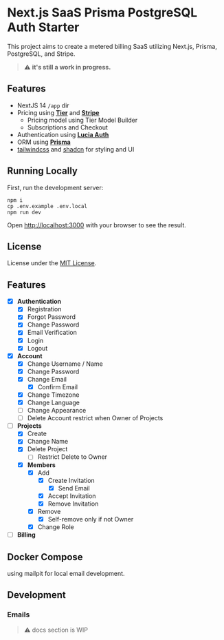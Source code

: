 # Next.js SaaS Prisma PostgreSQL Auth Starter

This project aims to create a metered billing SaaS utilizing Next.js, Prisma, PostgreSQL, and Stripe.

> :warning: **it's still a work in progress.**

## Features

- NextJS 14 `/app` dir
- Pricing using [**Tier**](https://www.tier.run/) and [**Stripe**](https://stripe.com/)
  - Pricing model using Tier Model Builder
  - Subscriptions and Checkout
- Authentication using [**Lucia Auth**](https://lucia-auth.com/)
- ORM using [**Prisma**](https://www.prisma.io/)
- [tailwindcss](https://tailwindcss.com/) and [shadcn](https://ui.shadcn.com/) for styling and UI

## Running Locally

First, run the development server:

```
npm i 
cp .env.example .env.local
npm run dev
```

Open [http://localhost:3000](http://localhost:3000) with your browser to see the result.

## License

License under the [MIT License](LICENSE).

## Features

- [x] **Authentication**
  - [x] Registration
  - [x] Forgot Password
  - [x] Change Password
  - [x] Email Verification
  - [x] Login
  - [x] Logout
- [x] **Account**
  - [x] Change Username / Name
  - [x] Change Password
  - [x] Change Email
    - [x] Confirm Email
  - [x] Change Timezone
  - [x] Change Language
  - [ ] Change Appearance
  - [ ] Delete Account restrict when Owner of Projects
- [ ] **Projects**
  - [x] Create
  - [x] Change Name
  - [x] Delete Project
    - [ ] Restrict Delete to Owner
  - [x] **Members**
    - [x] Add
      - [x] Create Invitation
        - [x] Send Email
      - [x] Accept Invitation
      - [x] Remove Invitation
    - [x] Remove
      - [x] Self-remove only if not Owner
    - [x] Change Role
- [ ] **Billing**

## Docker Compose

using mailpit for local email development.

## Development

### Emails

> :warning: docs section is WIP